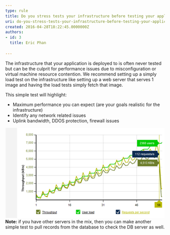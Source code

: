 ```yaml
---
type: rule
title: Do you stress tests your infrastructure before testing your application?
uri: do-you-stress-tests-your-infrastructure-before-testing-your-application
created: 2016-04-28T18:22:45.0000000Z
authors:
- id: 3
  title: Eric Phan

---
```


The infrastructure that your application is deployed to is often never tested but can be the culprit for performance issues due to misconfiguration or virtual machine resource contention. We recommend setting up a simply load test on the infrastructure like setting up a web server that serves 1 image and having the load tests simply fetch that image.

This simple test will highlight:
 
- Maximum performance you can expect (are your goals realistic for the infrastructure)
- Identify any network related issues
- Uplink bandwidth, DDOS protection, firewall issues


![Work out the maximum performance of the infrastructure before starting](infratests.jpg)
**Note:**  if you have other servers in the mix, then you can make another simple test to pull records from the database to check the DB server as well.
